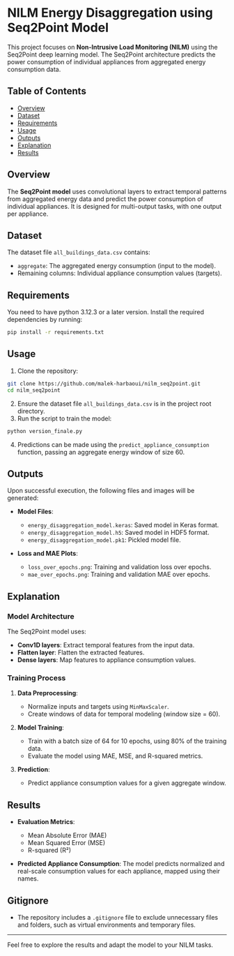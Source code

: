 # NILM Energy Disaggregation using Seq2Point Model
This project focuses on **Non-Intrusive Load Monitoring (NILM)** using the Seq2Point deep learning model. The Seq2Point architecture predicts the power consumption of individual appliances from aggregated energy consumption data.

## Table of Contents
- [Overview](#overview)
- [Dataset](#dataset)
- [Requirements](#requirements)
- [Usage](#usage)
- [Outputs](#outputs)
- [Explanation](#explanation)
- [Results](#results)

## Overview
The **Seq2Point model** uses convolutional layers to extract temporal patterns from aggregated energy data and predict the power consumption of individual appliances. It is designed for multi-output tasks, with one output per appliance.

## Dataset
The dataset file `all_buildings_data.csv` contains:
- `aggregate`: The aggregated energy consumption (input to the model).
- Remaining columns: Individual appliance consumption values (targets).

## Requirements
You need to have python 3.12.3 or a later version.
Install the required dependencies by running:
```bash
pip install -r requirements.txt
```

## Usage
1. Clone the repository:
```bash
git clone https://github.com/malek-harbaoui/nilm_seq2point.git
cd nilm_seq2point
```
2. Ensure the dataset file `all_buildings_data.csv` is in the project root directory.
3. Run the script to train the model:
```bash
python version_finale.py
```
4. Predictions can be made using the `predict_appliance_consumption` function, passing an aggregate energy window of size 60.
## Outputs
Upon successful execution, the following files and images will be generated:

- **Model Files**:
  - `energy_disaggregation_model.keras`: Saved model in Keras format.
  - `energy_disaggregation_model.h5`: Saved model in HDF5 format.
  - `energy_disaggregation_model.pk1`: Pickled model file.

- **Loss and MAE Plots**:
  - `loss_over_epochs.png`: Training and validation loss over epochs.
  - `mae_over_epochs.png`: Training and validation MAE over epochs.

## Explanation
### Model Architecture
The Seq2Point model uses:
- **Conv1D layers**: Extract temporal features from the input data.
- **Flatten layer**: Flatten the extracted features.
- **Dense layers**: Map features to appliance consumption values.

### Training Process
1. **Data Preprocessing**:
   - Normalize inputs and targets using `MinMaxScaler`.
   - Create windows of data for temporal modeling (window size = 60).

2. **Model Training**:
   - Train with a batch size of 64 for 10 epochs, using 80% of the training data.
   - Evaluate the model using MAE, MSE, and R-squared metrics.

3. **Prediction**:
   - Predict appliance consumption values for a given aggregate window.

## Results
- **Evaluation Metrics**:
  - Mean Absolute Error (MAE)
  - Mean Squared Error (MSE)
  - R-squared (R²)

- **Predicted Appliance Consumption**:
  The model predicts normalized and real-scale consumption values for each appliance, mapped using their names.

## Gitignore
- The repository includes a `.gitignore` file to exclude unnecessary files and folders, such as virtual environments and temporary files.
---

Feel free to explore the results and adapt the model to your NILM tasks. 

